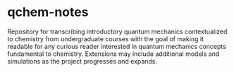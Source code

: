 # qchem-notes
Repository for transcribing introductory quantum mechanics contextualized to chemistry from undergraduate courses with the goal of making it readable for any curious reader interested in quantum mechanics concepts fundamental to chemistry. Extensions may include additional models and simulations as the project progresses and expands. 
